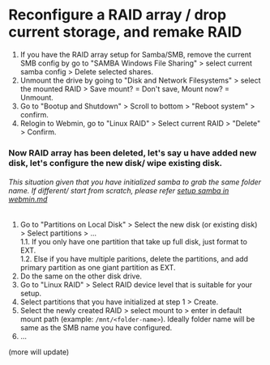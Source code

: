 # Reconfigure a RAID array / drop current storage, and remake RAID

1. If you have the RAID array setup for Samba/SMB, remove the current SMB config by go to "SAMBA Windows File Sharing" > select current samba config > Delete selected shares.
2. Unmount the drive by going to "Disk and Network Filesystems" > select the mounted RAID > Save mount? = Don't save, Mount now? = Unmount.
3. Go to "Bootup and Shutdown" > Scroll to bottom > "Reboot system" > confirm.
4. Relogin to Webmin, go to "Linux RAID" > Select current RAID > "Delete" > Confirm.

### Now RAID array has been deleted, let's say u have added new disk, let's configure the new disk/ wipe existing disk.
###### This situation given that you have initialized samba to grab the same folder name. If different/ start from scratch, please refer [setup samba in webmin.md]()

1. Go to "Partitions on Local Disk" > Select the new disk (or existing disk) > Select partitions > ...<br>
   1.1. If you only have one partition that take up full disk, just format to EXT.<br>
   1.2. Else if you have multiple paritions, delete the partitions, and add primary partition as one giant partition as EXT.
2. Do the same on the other disk drive.
3. Go to "Linux RAID" > Select RAID device level that is suitable for your setup.
4. Select partitions that you have initialized at step 1 > Create.
5. Select the newly created RAID > select mount to > enter in default mount path (example: `/mnt/<folder-name>`). Ideally folder name will be same as the SMB name you have configured.
6. ...

(more will update)
